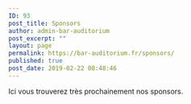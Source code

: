 ```yaml
---
ID: 93
post_title: Sponsors
author: admin-bar-auditorium
post_excerpt: ""
layout: page
permalink: https://bar-auditorium.fr/sponsors/
published: true
post_date: 2019-02-22 08:48:46
---
```

<!-- wp:paragraph -->
<p>Ici vous trouverez très prochainement nos sponsors. </p>
<!-- /wp:paragraph -->